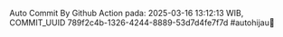 Auto Commit By Github Action pada: 2025-03-16 13:12:13 WIB, COMMIT_UUID 789f2c4b-1326-4244-8889-53d7d4fe7f7d #autohijau🗿
